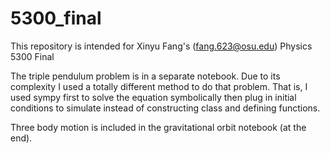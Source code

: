 # 5300_final
This repository is intended for Xinyu Fang's (fang.623@osu.edu) Physics 5300 Final 

The triple pendulum problem is in a separate notebook. Due to its complexity I used a totally different method to do that problem. That is, I used sympy first to solve the equation symbolically then plug in initial conditions to simulate instead of constructing class and defining functions.

Three body motion is included in the gravitational orbit notebook (at the end).

